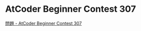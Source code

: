 AtCoder Beginner Contest 307
===

[問題 - AtCoder Beginner Contest 307](https://atcoder.jp/contests/abc307/tasks)
